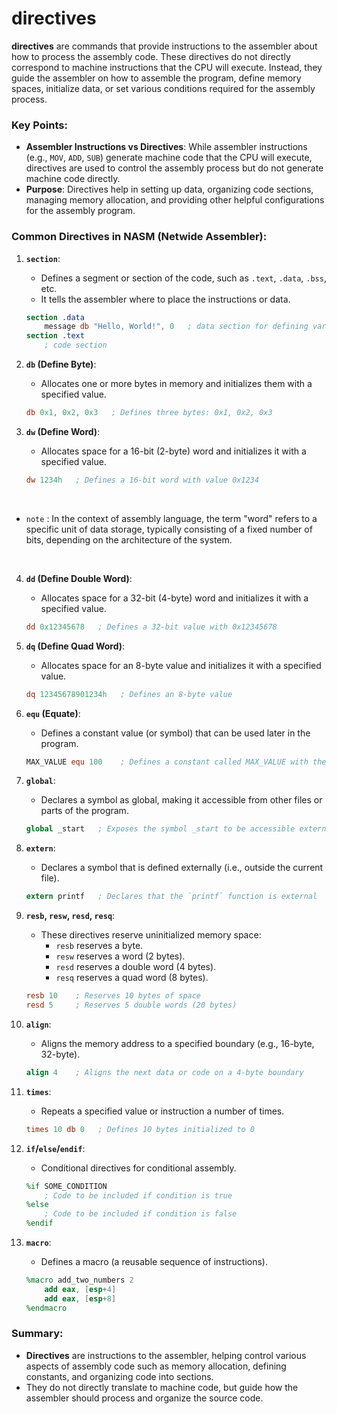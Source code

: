 # directives

**directives** are commands that provide instructions to the assembler about how to process the assembly code. These directives do not directly correspond to machine instructions that the CPU will execute. Instead, they guide the assembler on how to assemble the program, define memory spaces, initialize data, or set various conditions required for the assembly process.

### Key Points:
- **Assembler Instructions vs Directives**: While assembler instructions (e.g., `MOV`, `ADD`, `SUB`) generate machine code that the CPU will execute, directives are used to control the assembly process but do not generate machine code directly.
- **Purpose**: Directives help in setting up data, organizing code sections, managing memory allocation, and providing other helpful configurations for the assembly program.

### Common Directives in NASM (Netwide Assembler):

1. **`section`**:
   - Defines a segment or section of the code, such as `.text`, `.data`, `.bss`, etc.
   - It tells the assembler where to place the instructions or data.
   ```nasm
   section .data
       message db "Hello, World!", 0   ; data section for defining variables
   section .text
       ; code section
   ```

2. **`db` (Define Byte)**:
   - Allocates one or more bytes in memory and initializes them with a specified value.
   ```nasm
   db 0x1, 0x2, 0x3   ; Defines three bytes: 0x1, 0x2, 0x3
   ```

3. **`dw` (Define Word)**:
   - Allocates space for a 16-bit (2-byte) word and initializes it with a specified value.
   ```nasm
   dw 1234h   ; Defines a 16-bit word with value 0x1234
   ```

<br>

- `note` : In the context of assembly language, the term "word" refers to a specific unit of data storage, typically consisting of a fixed number of bits, depending on the architecture of the system. 


<br>

4. **`dd` (Define Double Word)**:
   - Allocates space for a 32-bit (4-byte) word and initializes it with a specified value.
   ```nasm
   dd 0x12345678   ; Defines a 32-bit value with 0x12345678
   ```

5. **`dq` (Define Quad Word)**:
   - Allocates space for an 8-byte value and initializes it with a specified value.
   ```nasm
   dq 12345678901234h   ; Defines an 8-byte value
   ```

6. **`equ` (Equate)**:
   - Defines a constant value (or symbol) that can be used later in the program.
   ```nasm
   MAX_VALUE equ 100    ; Defines a constant called MAX_VALUE with the value 100
   ```

7. **`global`**:
   - Declares a symbol as global, making it accessible from other files or parts of the program.
   ```nasm
   global _start   ; Exposes the symbol _start to be accessible externally
   ```

8. **`extern`**:
   - Declares a symbol that is defined externally (i.e., outside the current file).
   ```nasm
   extern printf   ; Declares that the `printf` function is external
   ```

9. **`resb`, `resw`, `resd`, `resq`**:
   - These directives reserve uninitialized memory space:
     - `resb` reserves a byte.
     - `resw` reserves a word (2 bytes).
     - `resd` reserves a double word (4 bytes).
     - `resq` reserves a quad word (8 bytes).
   ```nasm
   resb 10    ; Reserves 10 bytes of space
   resd 5     ; Reserves 5 double words (20 bytes)
   ```

10. **`align`**:
    - Aligns the memory address to a specified boundary (e.g., 16-byte, 32-byte).
    ```nasm
    align 4    ; Aligns the next data or code on a 4-byte boundary
    ```

11. **`times`**:
    - Repeats a specified value or instruction a number of times.
    ```nasm
    times 10 db 0   ; Defines 10 bytes initialized to 0
    ```

12. **`if`/`else`/`endif`**:
    - Conditional directives for conditional assembly.
    ```nasm
    %if SOME_CONDITION
        ; Code to be included if condition is true
    %else
        ; Code to be included if condition is false
    %endif
    ```

13. **`macro`**:
    - Defines a macro (a reusable sequence of instructions).
    ```nasm
    %macro add_two_numbers 2
        add eax, [esp+4]
        add eax, [esp+8]
    %endmacro
    ```

### Summary:
- **Directives** are instructions to the assembler, helping control various aspects of assembly code such as memory allocation, defining constants, and organizing code into sections.
- They do not directly translate to machine code, but guide how the assembler should process and organize the source code.
